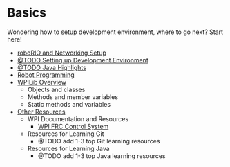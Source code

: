 # Basics
Wondering how to setup development environment, where to go next? Start here!

* [roboRIO and Networking Setup](./networking.md)
* [@TODO Setting up Development Environment](./dev_environment.md)
* [@TODO Java Highlights](./java_basics.md)
* [Robot Programming](./robot_code.md)
* [WPILib Overview](./wpilib_overview.md)
  * Objects and classes
  * Methods and member variables
  * Static methods and variables
* [Other Resources](./resources.md)
  * WPI Documentation and Resources
    * [WPI FRC Control System](http://wpilib.screenstepslive.com)
  * Resources for Learning Git
    * @TODO add 1-3 top Git learning resources
  * Resources for Learning Java
    * @TODO add 1-3 top Java learning resources
